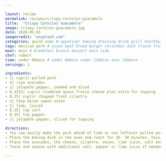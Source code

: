 ```yaml
---

layout: recipe
permalink: recipes/crispy-carnitas-guacamole 
title:  "Crispy Carnitas Guacamole"
image: crispy-carnitas-guacamole.jpg 
date: 2020-05-01
imagecredit: "unsplash.com" 
categories: quick oven # appetizer baking dressing drink grill healthyish marinade oven pickling quick raw salad sandwich sauce snack soup
tags: mexican pork # asian beef bread burger christmas duck french fruit indian italian mexican nuts pasta pork poultry rice seafood thanksgiving vegetarian
meal: main # breakfast brunch dessert main side
chef: robert 
time: under 60mins # under 60mins under 120mins over 120mins
servings: 1 

ingredients:
- 1| cup(s) pulled pork
- 4| ripe avocados
- 1| jalapeño pepper, seeded and diced
- 0.3333| cup(s) crumbled queso fresco cheese plus extra for topping
- 0.25| cup(s) chopped fresh cilantro
- 3| tbsp diced sweet onion
- 1| lime, juiced
- 0.25| tsp salt
- 0.25| tsp pepper
- 1| jalapeño pepper, sliced for topping

directions:
- You can easily make the pork ahead of time or use leftover pulled pork, which is what I'd suggest for this recipe. Before serving the pork, I like to crisp it up in the oven. To do this, I spread the shredded pork in a large baking dish. Preheat the oven to 220°C. 
- Place the baking dish in the oven and roast for 20- 30 minutes, tossing the pork with a fork every 10 minutes. You don’t HAVE to do this step, but it really makes it taste more like authentic carnitas.
- Place the avocados, the cheese, cilantro, onion, lime juice, salt and pepper to a bowl and mash it! Mash and stir until everything is combined. Make it as smooth or as chunky as you’d like. 
- Taste and season with additional salt, pepper or lime juice if needed. Top with the pork, a sprinkle of extra cheese and cilantro and a few sliced peppers.

--- 
```

